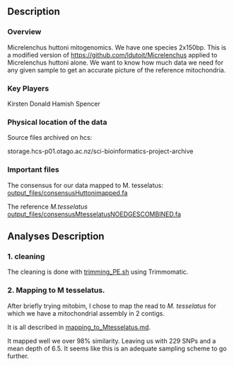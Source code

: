 ## Description

### Overview

Micrelenchus huttoni mitogenomics. We have one species 2x150bp. This is a modified version of https://github.com/ldutoit/Micrelenchus applied to Micrelenchus huttoni alone. We want to know how much data we need for any given sample to get an accurate picture of the reference mitochondria.


### Key Players

Kirsten Donald 
Hamish Spencer

 
### Physical location of the data


Source files archived on hcs:

storage.hcs-p01.otago.ac.nz/sci-bioinformatics-project-archive


  
### Important files


The consensus for our data mapped to M. tesselatus:
[output_files/consensusHuttonimapped.fa](output_files/consensusHuttonimapped.fa)

The reference *M.tesselatus* [output_files/consensusMtesselatusNOEDGESCOMBINED.fa](output_files/consensusMtesselatusNOEDGESCOMBINED.fa)


## Analyses Description

### 1. cleaning

The cleaning is done with [trimming_PE.sh](trimming_PE.sh) using Trimmomatic.


### 2. Mapping to M tesselatus.

After briefly trying mitobim, I chose to map the read to *M. tesselatus* for which we have a mitochondrial assembly in 2 contigs.

It is all described in [mapping_to_Mtesselatus.md](mapping_to_Mtesselatus.md).

It mapped well we over 98% similarity. Leaving us with 229 SNPs and a mean depth of 6.5. It seems like this is an adequate sampling scheme to go further.

